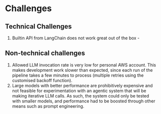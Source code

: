 # Challenges
## Technical Challenges
1. Builtin API from LangChain does not work great out of the box - 

## Non-technical challenges
1. Allowed LLM invocation rate is very low for personal AWS account. 
This makes development work slower than expected, since each run of the pipeline takes a few minutes to process (multiple retries using the customised backoff function).
2. Large models with better performance are prohibitively expensive and not feasible for experimentation with an agentic system that will be making iterative LLM calls. As such, the system could only be tested with smaller models, and performance had to be boosted through other means such as prompt engineering.